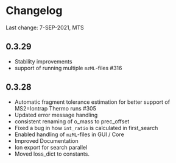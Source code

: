 # Changelog

Last change: 7-SEP-2021, MTS

## 0.3.29
* Stability improvements
* support of running multiple `mzML`-files #316

## 0.3.28

* Automatic fragment tolerance estimation for better support of MS2=Iontrap Thermo runs #305
* Updated error message handling
* consistent renaming of o_mass to prec_offset
* Fixed a bug in how `int_ratio` is calculated in first_search
* Enabled handling of `mzML`-files in GUI / Core
* Improved Documentation
* Ion export for search parallel
* Moved loss_dict to constants.
